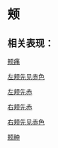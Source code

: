 # 颊## 相关表现：[颊痛](https://zuoye.gmzyh.com/search?key=颊痛)[左颊先见赤色](https://zuoye.gmzyh.com/search?key=左颊先见赤色)[左颊先赤](https://zuoye.gmzyh.com/search?key=左颊先赤)[右颊先赤](https://zuoye.gmzyh.com/search?key=右颊先赤)[右颊先见赤色](https://zuoye.gmzyh.com/search?key=右颊先见赤色)[颊肿](https://zuoye.gmzyh.com/search?key=颊肿)